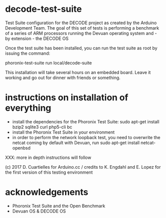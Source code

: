# decode-test-suite

Test Suite configuration for the DECODE project as created by the Arduino Development Team. The goal of this set of tests is performing a benchmark of a series of ARM processors running the Devuan operating system and - by extension - the DECODE OS

Once the test suite has been installed, you can run the test suite as root by issuing the command:

phoronix-test-suite run local/decode-suite

This installation will take several hours on an embedded board. Leave it working and go out for dinner with friends or something.

# instructions on installation of everything

* install the dependencies for the Phoronix Test Suite: sudo apt-get install bzip2 sqlite3 curl php5-cli bc
* install the Phoronix Test Suite in your environment
* in order to perform the network loopback test, you need to overwrite the netcat coming by default with Devuan, run sudo apt-get install netcat-openbsd

XXX: more in depth instructions will follow

(c) 2017 D. Cuartielles for Arduino.cc / credits to K. Engdahl and E. Lopez for the first version of this testing environment

# acknowledgements

* Phoronix Test Suite and the Open Benchmark
* Devuan OS & DECODE OS
